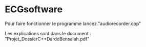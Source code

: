 # ECGsoftware  

Pour faire fonctionner le programme lancez "audiorecorder.cpp"  

Les explications sont dans le document : "Projet_DossierC++DardeBensalah.pdf" 
